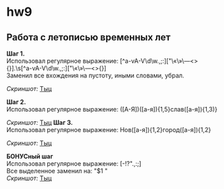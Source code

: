 # hw9
## Работа с летописью временных лет
**Шаг 1.**  
Использовал регулярное выражение: \[^а-ѵА-Ѵ\d\w\.\,\;\:\]\[\"\«\»\—\<\>\{\}].\s\[^а-ѵА-Ѵ\d\w\.\,\;\:\]\[\"\«\»\—\<\>\{\}]  
Заменил все вхождения на пустоту, иными словами, убрал.

*Скриншот:* [Тыц](https://github.com/Tuskwyn/hw9/blob/master/Шаг%201.jpg)

**Шаг 2.**  
Использовал регулярное выражение: (\[А-Я])(\[а-я]){1,5}слав(\[а-я]){1,3)}  

*Скриншот:* [Тыц](https://github.com/Tuskwyn/hw9/blob/master/Шаг%202.jpg)
**Шаг 3.**  
Использовал регулярное выражение: Нов(\[а-я]){1,2}город(\[а-я]){1,2}  

*Скриншот:* [Тыц](https://github.com/Tuskwyn/hw9/blob/master/Шаг%203.jpg)

**БОНУСный шаг**  
Использовал регулярное выражение: \[-!?".,:;]  
Все выделенное заменил на: "$1 "  
*Скриншот:* [Тыц](https://github.com/Tuskwyn/hw9/blob/master/Бонус.jpg)

